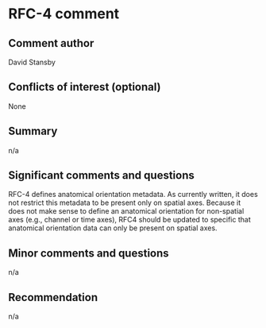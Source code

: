 # RFC-4 comment

## Comment author

David Stansby

## Conflicts of interest (optional)

None

## Summary

n/a

## Significant comments and questions

RFC-4 defines anatomical orientation metadata.
As currently written, it does not restrict this metadata to be present only on spatial axes.
Because it does not make sense to define an anatomical orientation for non-spatial axes (e.g., channel or time axes), RFC4 should be updated to specific that anatomical orientation data can only be present on spatial axes.

## Minor comments and questions

n/a

## Recommendation

n/a

